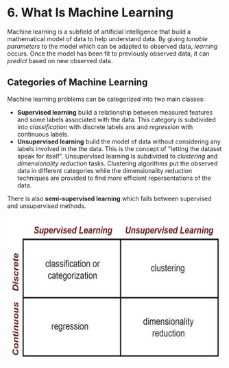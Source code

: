 # 6. What Is Machine Learning
Machine learning is a subfield of artificial intelligence that build a mathematical model of data to help understand data.
By giving *tunable parameters* to the model which can be adapted to observed data, *learning* occurs. 
Once the model has been fit to previously observed data, it can *predict* based on new observed data.

## Categories of Machine Learning
Machine learning problems can be categorized into two main classes:
- **Supervised learning** build a relationship between measured features and some labels associated with the data. 
This category is subdivided into *classification* with discrete labels ans and *regression* with continuous labels.
- **Unsupervised learning** build the model of data without considering any labels involved in the the data.
This is the concept of "letting the dataset speak for itself".
Unsupervised learning is subdivided to *clustering* and *dimensionality reduction* tasks.
Clustering algorithms put the observed data in different categories while the dimensionality reduction techniques are provided to find more efficient repersentations of the data.

There is also **semi-supervised learning** which falls between supervised and unsupervised methods. 

![supervised](https://github.com/AmirMardan/ml_course/blob/main/6_classical_machine_learning/img/supervised_unsupervised.jpeg)






